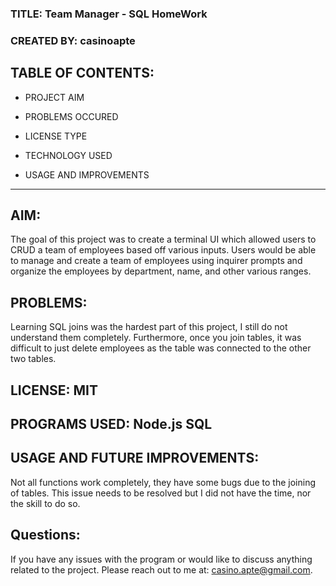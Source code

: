 ### TITLE: Team Manager - SQL HomeWork

### CREATED BY: casinoapte

## TABLE OF CONTENTS:

- PROJECT AIM

- PROBLEMS OCCURED

- LICENSE TYPE

- TECHNOLOGY USED

- USAGE AND IMPROVEMENTS

-------------------------------------

## AIM:
The goal of this project was to create a terminal UI which allowed users to CRUD a team of employees based off various inputs. Users would be able to manage and create a team of employees using inquirer prompts and organize the employees by department, name, and other various ranges. 

## PROBLEMS:
Learning SQL joins was the hardest part of this project, I still do not understand them completely. Furthermore, once you join tables, it was difficult to just delete employees as the table was connected to the other two tables.

## LICENSE: MIT

## PROGRAMS USED: Node.js SQL

## USAGE AND FUTURE IMPROVEMENTS:
Not all functions work completely, they have some bugs due to the joining of tables. This issue needs to be resolved but I did not have the time, nor the skill to do so.

## Questions:
If you have any issues with the program or would like to discuss anything related to the project. Please reach out to me at: casino.apte@gmail.com.
